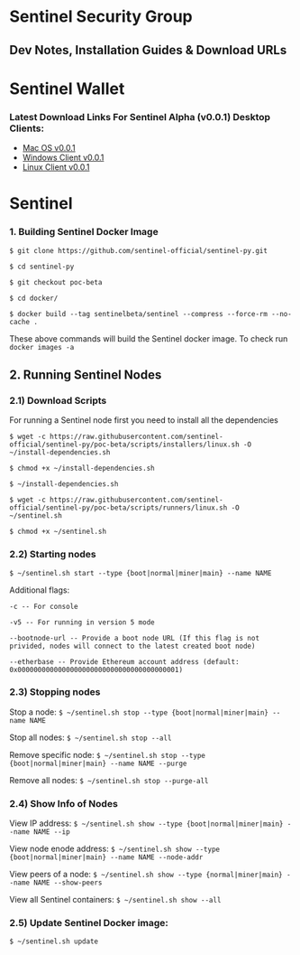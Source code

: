 # Sentinel Security Group
## Dev Notes, Installation Guides & Download URLs

# Sentinel Wallet

### Latest Download Links For Sentinel Alpha (v0.0.1) Desktop Clients:
- [  Mac OS v0.0.1 ](https://storage.googleapis.com/sentinel-packages/Sentinel-Wallet_alpha-0.0.1.dmg)
- [  Windows Client v0.0.1 ](https://storage.googleapis.com/sentinel-packages/Sentinel-Wallet_alpha-0.0.1_Installer.exe)
- [  Linux Client v0.0.1 ](https://storage.googleapis.com/sentinel-packages/Sentinel-Wallet_alpha-0.0.1_amd64.deb)

# Sentinel 

### 1. Building Sentinel Docker Image

`$ git clone https://github.com/sentinel-official/sentinel-py.git`

`$ cd sentinel-py`

`$ git checkout poc-beta`

`$ cd docker/`

`$ docker build --tag sentinelbeta/sentinel --compress --force-rm --no-cache .`

These above commands will build the Sentinel docker image. To check run `docker images -a`

## 2. Running Sentinel Nodes

### 2.1) Download Scripts

For running a Sentinel node first you need to install all the dependencies

`$ wget -c https://raw.githubusercontent.com/sentinel-official/sentinel-py/poc-beta/scripts/installers/linux.sh -O ~/install-dependencies.sh`

`$ chmod +x ~/install-dependencies.sh`

`$ ~/install-dependencies.sh`

`$ wget -c https://raw.githubusercontent.com/sentinel-official/sentinel-py/poc-beta/scripts/runners/linux.sh -O ~/sentinel.sh`

`$ chmod +x ~/sentinel.sh`

### 2.2) Starting nodes

`$ ~/sentinel.sh start --type {boot|normal|miner|main} --name NAME`

Additional flags:

`-c -- For console`

`-v5 -- For running in version 5 mode`

`--bootnode-url -- Provide a boot node URL (If this flag is not privided, nodes will connect to the latest created boot node)`

`--etherbase -- Provide Ethereum account address (default: 0x0000000000000000000000000000000000000001)`

### 2.3) Stopping nodes

Stop a node: `$ ~/sentinel.sh stop --type {boot|normal|miner|main} --name NAME`

Stop all nodes: `$ ~/sentinel.sh stop --all`

Remove specific node: `$ ~/sentinel.sh stop --type {boot|normal|miner|main} --name NAME --purge`

Remove all nodes: `$ ~/sentinel.sh stop --purge-all`

### 2.4) Show Info of Nodes

View IP address: `$ ~/sentinel.sh show --type {boot|normal|miner|main} --name NAME --ip`

View node enode address: `$ ~/sentinel.sh show --type {boot|normal|miner|main} --name NAME --node-addr`

View peers of a node: `$ ~/sentinel.sh show --type {normal|miner|main} --name NAME --show-peers`

View all Sentinel containers: `$ ~/sentinel.sh show --all`

### 2.5) Update Sentinel Docker image:

`$ ~/sentinel.sh update`
